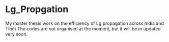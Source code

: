 # Lg_Propgation
My master thesis work on the efficiency of Lg propagation across India and Tibet
The codes are not organised at the moment, but it will be in updated very soon.

